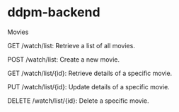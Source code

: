 # ddpm-backend

Movies

GET /watch/list: Retrieve a list of all movies.

POST /watch/list: Create a new movie.

GET /watch/list/{id}: Retrieve details of a specific movie.

PUT /watch/list/{id}: Update details of a specific movie.

DELETE /watch/list/{id}: Delete a specific movie.
